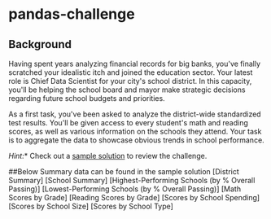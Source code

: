 # pandas-challenge

## Background

Having spent years analyzing financial records for big banks, you've finally scratched your idealistic itch and joined the education sector. Your latest role is Chief Data Scientist for your city's school district. In this capacity, you'll be helping the school board and mayor make strategic decisions regarding future school budgets and priorities.

As a first task, you've been asked to analyze the district-wide standardized test results. You'll be given access to every student's math and reading scores, as well as various information on the schools they attend. Your task is to aggregate the data to showcase obvious trends in school performance.

*Hint:** Check out a [sample solution](PyCitySchools/PyCitySchools_starter.ipynb) to review the challenge.

##Below Summary data can be found in the sample solution
[District Summary]
[School Summary]
[Highest-Performing Schools (by % Overall Passing)]
[Lowest-Performing Schools (by % Overall Passing)]
[Math Scores by Grade]
[Reading Scores by Grade]
[Scores by School Spending]
[Scores by School Size]
[Scores by School Type]

